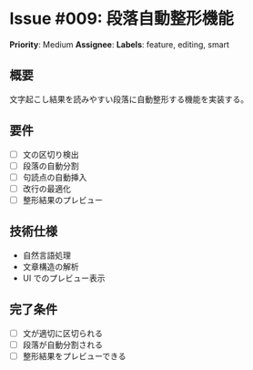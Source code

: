 # Issue #009: 段落自動整形機能
**Priority**: Medium
**Assignee**: 
**Labels**: feature, editing, smart

## 概要
文字起こし結果を読みやすい段落に自動整形する機能を実装する。

## 要件
- [ ] 文の区切り検出
- [ ] 段落の自動分割
- [ ] 句読点の自動挿入
- [ ] 改行の最適化
- [ ] 整形結果のプレビュー

## 技術仕様
- 自然言語処理
- 文章構造の解析
- UI でのプレビュー表示

## 完了条件
- [ ] 文が適切に区切られる
- [ ] 段落が自動分割される
- [ ] 整形結果をプレビューできる